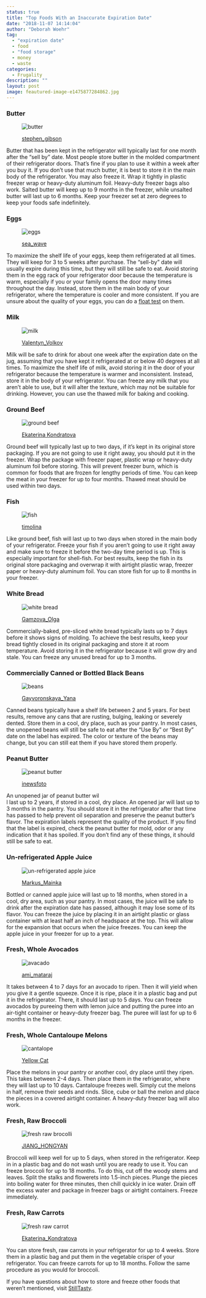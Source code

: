```yaml
---
status: true
title: "Top Foods With an Inaccurate Expiration Date"
date: "2018-11-07 14:14:04"
author: "Deborah Woehr"
tag:
  - "expiration date"
  - food
  - "food storage"
  - money
  - waste
categories:
  - Frugality
description: ""
layout: post
image: feautured-image-e1475877284862.jpg
---
```


### Butter

<figure aria-describedby="caption-attachment-4202" class="wp-caption alignnone" id="attachment_4202" style="width: 700px">

![butter](/posts/shutterstock_327704603-e1475876252511.jpg)<figcaption class="wp-caption-text" id="caption-attachment-4202">[stephen_gibson](https://ww.shutterstock.com/pic-327704603/stock-photo-pat-of-fresh-farm-butter-on-a-butter-dish-with-a-knife-to-use-as-a-spread-or-cooing-ingredient-overhead-view-on-a-slatted-wooden-table.html)</figcaption></figure>

Butter that has been kept in the refrigerator will typically last for one month after the “sell by” date. Most people store butter in the molded compartment of their refrigerator doors. That’s fine if you plan to use it within a week after you buy it. If you don’t use that much butter, it is best to store it in the main body of the refrigerator. You may also freeze it. Wrap it tightly in plastic freezer wrap or heavy-duty aluminum foil. Heavy-duty freezer bags also work. Salted butter will keep up to 9 months in the freezer, while unsalted butter will last up to 6 months. Keep your freezer set at zero degrees to keep your foods safe indefinitely.

### Eggs

<figure aria-describedby="caption-attachment-4203" class="wp-caption alignnone" id="attachment_4203" style="width: 700px">

![eggs](/posts/shutterstock_113786020.jpg)<figcaption class="wp-caption-text" id="caption-attachment-4203">[sea_wave](https://www.shutterstock.com/pic-113786020/stock-photo-eggs.html)</figcaption></figure>

To maximize the shelf life of your eggs, keep them refrigerated at all times. They will keep for 3 to 5 weeks after purchase. The “sell-by” date will usually expire during this time, but they will still be safe to eat. Avoid storing them in the egg rack of your refrigerator door because the temperature is warm, especially if you or your family opens the door many times throughout the day. Instead, store them in the main body of your refrigerator, where the temperature is cooler and more consistent. If you are unsure about the quality of your eggs, you can do a [float test](https://www.takepart.com/article/2015/06/11/spoiled-food) on them.

### Milk

<figure aria-describedby="caption-attachment-4204" class="wp-caption alignnone" id="attachment_4204" style="width: 700px">

![milk](/posts/shutterstock_135491168.jpg)<figcaption class="wp-caption-text" id="caption-attachment-4204">[Valentyn_Volkov](https://www.shutterstock.com/pic-135491168/stock-photo-pouring-milk-in-the-glass-on-the-background-of-nature.html)</figcaption></figure>

Milk will be safe to drink for about one week after the expiration date on the jug, assuming that you have kept it refrigerated at or below 40 degrees at all times. To maximize the shelf life of milk, avoid storing it in the door of your refrigerator because the temperature is warmer and inconsistent. Instead, store it in the body of your refrigerator. You can freeze any milk that you aren’t able to use, but it will alter the texture, which may not be suitable for drinking. However, you can use the thawed milk for baking and cooking.

### Ground Beef

<figure aria-describedby="caption-attachment-4205" class="wp-caption alignnone" id="attachment_4205" style="width: 700px">

![ground beef](/posts/shutterstock_269887775.jpg)<figcaption class="wp-caption-text" id="caption-attachment-4205">[Ekaterina Kondratova](https://www.shutterstock.com/pic-269887775/stock-photo-fresh-raw-ground-beef-on-a-paper-on-a-rustic-wooden-table.html)</figcaption></figure>

Ground beef will typically last up to two days, if it’s kept in its original store packaging. If you are not going to use it right away, you should put it in the freezer. Wrap the package with freezer paper, plastic wrap or heavy-duty aluminum foil before storing. This will prevent freezer burn, which is common for foods that are frozen for lengthy periods of time. You can keep the meat in your freezer for up to four months. Thawed meat should be used within two days.

### Fish

<figure aria-describedby="caption-attachment-4206" class="wp-caption alignnone" id="attachment_4206" style="width: 700px">

![fish](/posts/shutterstock_355479440.jpg)<figcaption class="wp-caption-text" id="caption-attachment-4206">[timolina](https://www.shutterstock.com/pic-355479440/stock-photo-raw-salmon-steak-and-vegetables-for-cooking-on-a-light-wooden-background-in-a-rustic-style-top-view.html)</figcaption></figure>

Like ground beef, fish will last up to two days when stored in the main body of your refrigerator. Freeze your fish if you aren’t going to use it right away and make sure to freeze it before the two-day time period is up. This is especially important for shell-fish. For best results, keep the fish in its original store packaging and overwrap it with airtight plastic wrap, freezer paper or heavy-duty aluminum foil. You can store fish for up to 8 months in your freezer.

### White Bread

<figure aria-describedby="caption-attachment-4207" class="wp-caption alignnone" id="attachment_4207" style="width: 700px">

![white bread](/posts/shutterstock_352819853.jpg)<figcaption class="wp-caption-text" id="caption-attachment-4207">[Gamzova_Olga](https://www.shutterstock.com/pic-352819853/stock-photo-sliced-white-bread.html)</figcaption></figure>

Commercially-baked, pre-sliced white bread typically lasts up to 7 days before it shows signs of molding. To achieve the best results, keep your bread tightly closed in its original packaging and store it at room temperature. Avoid storing it in the refrigerator because it will grow dry and stale. You can freeze any unused bread for up to 3 months.

### Commercially Canned or Bottled Black Beans

<figure aria-describedby="caption-attachment-4208" class="wp-caption alignnone" id="attachment_4208" style="width: 700px">

![beans](/posts/shutterstock_168790814.jpg)<figcaption class="wp-caption-text" id="caption-attachment-4208">[Gayvoronskaya_Yana](https://www.shutterstock.com/pic-168790814/stock-photo-black-bean-in-bowl.html)</figcaption></figure>

Canned beans typically have a shelf life between 2 and 5 years. For best results, remove any cans that are rusting, bulging, leaking or severely dented. Store them in a cool, dry place, such as your pantry. In most cases, the unopened beans will still be safe to eat after the “Use By” or “Best By” date on the label has expired. The color or texture of the beans may change, but you can still eat them if you have stored them properly.

### Peanut Butter

<figure aria-describedby="caption-attachment-4209" class="wp-caption alignnone" id="attachment_4209" style="width: 700px">

![peanut butter](/posts/shutterstock_316086323.jpg)<figcaption class="wp-caption-text" id="caption-attachment-4209">[inewsfoto](https://www.shutterstock.com/pic-316086323/stock-photo-creamy-peanut-butter-on-wood-table-selective-focus.html)</figcaption></figure>

An unopened jar of peanut butter wil  
l last up to 2 years, if stored in a cool, dry place. An opened jar will last up to 3 months in the pantry. You should store it in the refrigerator after that time has passed to help prevent oil separation and preserve the peanut butter’s flavor. The expiration labels represent the quality of the product. If you find that the label is expired, check the peanut butter for mold, odor or any indication that it has spoiled. If you don’t find any of these things, it should still be safe to eat.

### Un-refrigerated Apple Juice

<figure aria-describedby="caption-attachment-4210" class="wp-caption alignnone" id="attachment_4210" style="width: 700px">

![un-refrigerated apple juice](/posts/shutterstock_204835342.jpg)<figcaption class="wp-caption-text" id="caption-attachment-4210">[Markus_Mainka](https://www.shutterstock.com/pic-204835342/stock-photo-apple-juice-pouring-from-red-apples-fruits-in-summer-into-a-glass.html)</figcaption></figure>

Bottled or canned apple juice will last up to 18 months, when stored in a cool, dry area, such as your pantry. In most cases, the juice will be safe to drink after the expiration date has passed, although it may lose some of its flavor. You can freeze the juice by placing it in an airtight plastic or glass container with at least half an inch of headspace at the top. This will allow for the expansion that occurs when the juice freezes. You can keep the apple juice in your freezer for up to a year.

### Fresh, Whole Avocados

<figure aria-describedby="caption-attachment-4211" class="wp-caption alignnone" id="attachment_4211" style="width: 700px">

![avacado](/posts/shutterstock_262583882.jpg)<figcaption class="wp-caption-text" id="caption-attachment-4211">[ami_mataraj](https://www.shutterstock.com/pic-262583882/stock-photo-a-fresh-avocado-cut-in-half-on-wood.html)</figcaption></figure>

It takes between 4 to 7 days for an avocado to ripen. Then it will yield when you give it a gentle squeeze. Once it is ripe, place it in a plastic bag and put it in the refrigerator. There, it should last up to 5 days. You can freeze avocados by pureeing them with lemon juice and putting the puree into an air-tight container or heavy-duty freezer bag. The puree will last for up to 6 months in the freezer.

### Fresh, Whole Cantaloupe Melons

<figure aria-describedby="caption-attachment-4212" class="wp-caption alignnone" id="attachment_4212" style="width: 700px">

![cantalope](/posts/shutterstock_306772649.jpg)<figcaption class="wp-caption-text" id="caption-attachment-4212">[Yellow Cat](https://www.shutterstock.com/pic-306772649)</figcaption></figure>

Place the melons in your pantry or another cool, dry place until they ripen. This takes between 2-4 days. Then place them in the refrigerator, where they will last up to 10 days. Cantaloupe freezes well. Simply cut the melons in half, remove their seeds and rinds. Slice, cube or ball the melon and place the pieces in a covered airtight container. A heavy-duty freezer bag will also work.

### Fresh, Raw Broccoli

<figure aria-describedby="caption-attachment-4213" class="wp-caption alignnone" id="attachment_4213" style="width: 700px">

![fresh raw brocolli](/posts/shutterstock_325389908.jpg)<figcaption class="wp-caption-text" id="caption-attachment-4213">[JIANG_HONGYAN](https://www.shutterstock.com/pic-325389908/stock-photo-broccoli-vegetable-on-white-background.html)</figcaption></figure>

Broccoli will keep well for up to 5 days, when stored in the refrigerator. Keep in in a plastic bag and do not wash until you are ready to use it. You can freeze broccoli for up to 18 months. To do this, cut off the woody stems and leaves. Split the stalks and flowerets into 1.5-inch pieces. Plunge the pieces into boiling water for three minutes, then chill quickly in ice water. Drain off the excess water and package in freezer bags or airtight containers. Freeze immediately.

### Fresh, Raw Carrots

<figure aria-describedby="caption-attachment-4214" class="wp-caption alignnone" id="attachment_4214" style="width: 700px">

![fresh raw carrot](/posts/shutterstock_250834906.jpg)<figcaption class="wp-caption-text" id="caption-attachment-4214">[Ekaterina_Kondratova](https://www.shutterstock.com/pic-250834906/stock-photo-fresh-carrots-bunch-on-rustic-wooden-background.html)</figcaption></figure>

You can store fresh, raw carrots in your refrigerator for up to 4 weeks. Store them in a plastic bag and put them in the vegetable crisper of your refrigerator. You can freeze carrots for up to 18 months. Follow the same procedure as you would for broccoli.

If you have questions about how to store and freeze other foods that weren’t mentioned, visit [StillTasty](https://www.stilltasty.com/searchitems/search_page).
